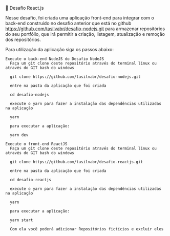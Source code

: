 🚀 Desafio React.js

Nesse desafio, foi criada uma aplicação front-end para integrar com o back-end construído no desafio anterior que está no github https://github.com/tasilvabr/desafio-nodejs.git para armazenar repositórios do seu portfólio, que irá permitir a criação, listagem, atualização e remoção dos repositórios.

Para utilização da aplicação siga os passos abaixo:

    Execute o back-end NodeJS do Desafio NodeJS
      Faça um git clone deste repositório através do terminal linux ou através do GIT bash do windows

      git clone https://github.com/tasilvabr/desafio-nodejs.git

      entre na pasta da aplicação que foi criada

      cd desafio-nodejs

      execute o yarn para fazer a instalação das dependências utilizadas na aplicação

      yarn

      para executar a aplicação:

      yarn dev

    Execute o front-end ReactJS
      Faça um git clone deste repositório através do terminal linux ou através do GIT bash do windows

      git clone https://github.com/tasilvabr/desafio-reactjs.git

      entre na pasta da aplicação que foi criada

      cd desafio-reactjs

      execute o yarn para fazer a instalação das dependências utilizadas na aplicação

      yarn

      para executar a aplicação:

      yarn start

      Com ela você poderá adicionar Repositórios fictícios e excluir eles
